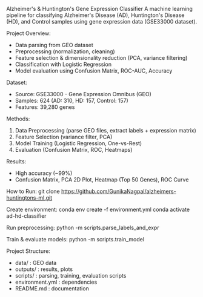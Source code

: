 Alzheimer's & Huntington's Gene Expression Classifier
A machine learning pipeline for classifying Alzheimer's Disease (AD), Huntington's Disease (HD), and Control samples using gene expression data (GSE33000 dataset).

Project Overview:
- Data parsing from GEO dataset
- Preprocessing (normalization, cleaning)
- Feature selection & dimensionality reduction (PCA, variance filtering)
- Classification with Logistic Regression
- Model evaluation using Confusion Matrix, ROC-AUC, Accuracy
  
Dataset:
- Source: GSE33000 - Gene Expression Omnibus (GEO)
- Samples: 624 (AD: 310, HD: 157, Control: 157)
- Features: 39,280 genes
  
Methods:
1. Data Preprocessing (parse GEO files, extract labels + expression matrix)
2. Feature Selection (variance filter, PCA)
3. Model Training (Logistic Regression, One-vs-Rest)
4. Evaluation (Confusion Matrix, ROC, Heatmaps)
   
Results:
- High accuracy (~99%)
- Confusion Matrix, PCA 2D Plot, Heatmap (Top 50 Genes), ROC Curve
  
How to Run:
git clone https://github.com/GunikaNagpal/alzheimers-huntingtons-ml.git

Create environment:
conda env create -f environment.yml
conda activate ad-hd-classifier

Run preprocessing:
python -m scripts.parse_labels_and_expr

Train & evaluate models:
python -m scripts.train_model

Project Structure:
- data/ : GEO data
- outputs/ : results, plots
- scripts/ : parsing, training, evaluation scripts
- environment.yml : dependencies
- README.md : documentation
